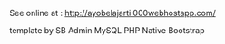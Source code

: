 See online at : http://ayobelajarti.000webhostapp.com/ 

template by SB Admin
MySQL
PHP Native
Bootstrap
